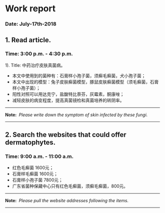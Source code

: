 # Work report
### Date: July-17th-2018
## 1. Read article.
### Time: 3:00 p.m. - 4:30 p.m.
1). Title: 中药治疗皮肤真菌病。  
  * 本文中使用到的菌种有：石膏样小孢子菌，须癣毛癣菌，犬小孢子菌；
  * 本文中出现的模型：兔子皮肤癣菌模型，豚鼠皮肤癣菌模型（须毛癣菌，石膏样小孢子菌）；
  * 阳性对照可以用达克宁，盐酸特比萘芬，灰霉素，酮康唑；
  * 减轻皮肤的病变程度，提高真菌镜检和真菌培养的转阴率。   

***  
__Note:&nbsp;__ _Please write down the symptom of skin infected by these fungi._
***

## 2. Search the websites that could offer dermatophytes.
### Time: 9:00 a.m. - 11:00 a.m.
   * 红色毛癣菌 1600元；  
   * 石膏样毛癣菌 1600元；  
   * 石膏样小孢子菌 7800元；
   * 广东省菌种保藏中心只有红色毛癣菌，须癣毛癣菌，800元。  

***
__Note:&nbsp;__ _Please pull the website addresses following the items._
***
